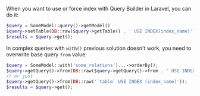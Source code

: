 When you want to use or force index with Query Builder in Laravel, you can do it:

```php
$query = SomeModel::query()->getModel()
$query->setTable(DB::raw($query->getTable() . ' USE INDEX(index_name)'))
$results = $query->get();
```

In complex queries with `with()` previous solution doesn't work, you need to overwrite base query `from` value:

```php
$query = SomeModel::with('some_relations')...->orderBy();
$query->getQuery()->from(DB::raw($query->getQuery()->from . ' USE INDEX (index_name)'));
// or just
$query->getQuery()->from(DB::raw('`table` USE INDEX (index_name)'));
$results = $query->get();
```
